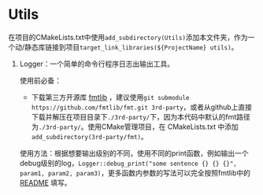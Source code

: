 # Utils

在项目的CMakeLists.txt中使用`add_subdirectory(Utils)`添加本文件夹，作为一个动/静态库链接到项目`target_link_libraries(${ProjectName} utils)`。

1. Logger：一个简单的命令行程序日志出输出工具。
    
    使用前必备：
    - 下载第三方开源库 [fmtlib](https://github.com/fmtlib/fmt) ，建议使用`git submodule https://github.com/fmtlib/fmt.git 3rd-party`，或者从github上直接下载并解压在项目目录下`./3rd-party/`下，因为本代码中默认的fmt路径为`./3rd-party/`。使用CMake管理项目，在 CMakeLists.txt 中添加`add_subdirectory(3rd-party/fmt)`。
 
    使用方法：根据想要输出级别的不同，使用不同的print函数，例如输出一个debug级别的log，`Logger::debug_print("some sentence {} {} {}", param1, param2, param3)`，更多函数内参数的写法可以完全按照fmtlib中的 [README](https://github.com/fmtlib/fmt/blob/master/README.rst) 填写。
